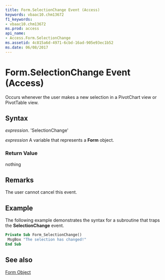 ```yaml
---
title: Form.SelectionChange Event (Access)
keywords: vbaac10.chm13672
f1_keywords:
- vbaac10.chm13672
ms.prod: access
api_name:
- Access.Form.SelectionChange
ms.assetid: 4c815a6d-4971-6cbd-16ad-905e93ec1b52
ms.date: 06/08/2017
---
```



# Form.SelectionChange Event (Access)

Occurs whenever the user makes a new selection in a PivotChart view or PivotTable view.


## Syntax

 _expression_. 'SelectionChange'

 _expression_ A variable that represents a **Form** object.


### Return Value

nothing


## Remarks

The user cannot cancel this event.


## Example

The following example demonstrates the syntax for a subroutine that traps the  **SelectionChange** event.


```vb
Private Sub Form_SelectionChange() 
 MsgBox "The selection has changed!" 
End Sub
```


## See also


[Form Object](Access.Form.md)

